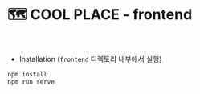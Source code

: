 # :world_map: COOL PLACE - frontend

<br>

- Installation (`frontend` 디렉토리 내부에서 실행)

```bash
npm install
npm run serve
```

